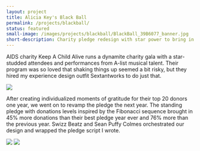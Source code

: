 ```yaml
---
layout: project
title: Alicia Key's Black Ball
permalink: /projects/blackball/
status: featured
small-image: /images/projects/blackball/BlackBall_39B6077_banner.jpg
short-description: Charity pledge redesign with star power to bring in the money
---
```



AIDS charity Keep A Child Alive runs a dynamite charity gala with a star-studded attendees and performances from A-list musical talent. Their program was so loved that shaking things up seemed a bit risky, but they hired my experience design outfit Sextantworks to do just that. 


<img src="{{ site.baseurl }}/images/projects/blackball/fibonacci_blackball.jpg"  /> 

After creating individualized moments of gratitude for their top 20 donors one year, we went on to revamp the pledge the next year. The standing pledge with donations levels inspired by the Fibonacci sequence brought in 45% more donations than their best pledge year ever and 76% more than the previous year. Swizz Beatz and Sean Puffy Colmes orchestrated our design and wrapped the pledge script I wrote. 


<img src="{{ site.baseurl }}/images/projects/blackball/BlackBall_39B6077.jpg"  />


<img src="{{ site.baseurl }}/images/projects/blackball/WinstonStruye-111.jpg"  />
